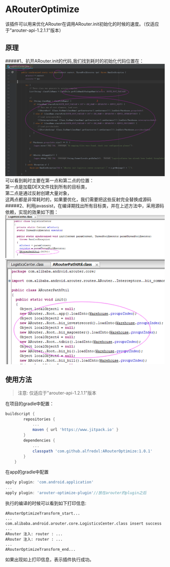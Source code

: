 # ARouterOptimize
该插件可以用来优化ARouter在调用ARouter.init初始化的时候的速度。（仅适应于"arouter-api-1.2.1.1"版本）
## 原理
#####1、扒开ARouter.init的代码,我们找到耗时的初始化代码位置在：     
![图片](image/20180830093735.png)     
可以看到耗时主要在第一点和第二点的位置：     
第一点是加载DEX文件找到所有的目标类，     
第二点是通过反射创建大量对象，   
这两点都是非常耗时的，如果要优化，我们需要把这些反射完全替换成源码    
#####2、利用javassist，在编译期找出所有目标类，并在上述方法中，采用源码依赖，实现的效果如下图：   
![图片](image/20180830094311.png)    
![图片](image/20180830094436.png)   

## 使用方法
>注意: 仅适应于"arouter-api-1.2.1.1"版本       

在项目的gradle中配置：
```groovy
buildscript {
		repositories {
			...
			maven { url 'https://www.jitpack.io' }
		}
	    dependencies {
			...
            classpath 'com.github.alfredxl:ARouterOptimize:1.0.1'
        }
	}
```
在app的gradle中配置
```groovy
apply plugin: 'com.android.application'
...
apply plugin: 'arouter-optimize-plugin'//放在arouter的plugin之后
```
执行的编译的时候可以看到如下打印信息:    
```text
ARouterOptimizeTransform_start...
...
com.alibaba.android.arouter.core.LogisticsCenter.class insert success
...
ARouter 注入: router : ...
ARouter 注入: router : ...
...
ARouterOptimizeTransform_end...
```
如果出现如上打印信息，表示插件执行成功。